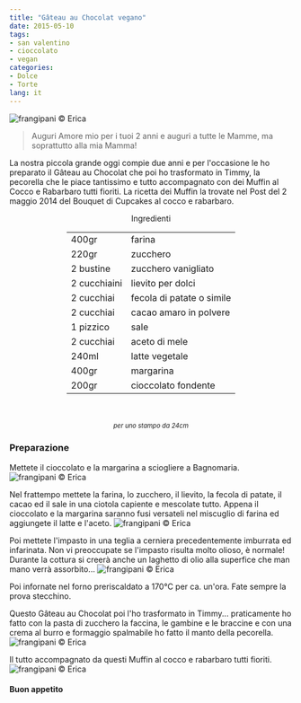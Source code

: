 ```yaml
---
title: "Gâteau au Chocolat vegano"
date: 2015-05-10
tags:
- san valentino
- cioccolato
- vegan
categories:
- Dolce
- Torte
lang: it
---
```

![](header.jpg "frangipani © Erica")

> Auguri Amore mio per i tuoi 2 anni e auguri a tutte le Mamme, ma soprattutto alla mia Mamma!

La nostra piccola grande oggi compie due anni e per l'occasione le ho preparato il Gâteau au Chocolat che poi ho trasformato in Timmy, la pecorella che le piace tantissimo e tutto accompagnato con dei Muffin al Cocco e Rabarbaro tutti fioriti. La ricetta dei Muffin la trovate nel Post del 2 maggio 2014 del Bouquet di Cupcakes al cocco e rabarbaro.


<div id="wrapper" style="text-align: center">
  <div id="yourdiv" style="display: inline-block;">
    <div class="ingredients">
      <div class="ingredients-title">Ingredienti</div>
      <table>
        <tbody>
          <tr>
            <td>400gr</td>
            <td>farina</td>
          </tr>
          <tr>
            <td>220gr</td>
            <td>zucchero</td>
          </tr>
          <tr>
            <td>2 bustine</td>
            <td>zucchero vanigliato</td>
          </tr>
          <tr>
            <td>2 cucchiaini</td>
            <td>lievito per dolci</td>
          </tr>
          <tr>
            <td>2 cucchiai</td>
            <td>fecola di patate o simile</td>
          </tr>
          <tr>
            <td>2 cucchiai</td>
            <td>cacao amaro in polvere</td>
          </tr>
          <tr>
            <td>1 pizzico</td>
            <td>sale</td>
          </tr>
          <tr>
            <td>2 cucchiai</td>
            <td>aceto di mele</td>
          </tr>
          <tr>
            <td>240ml</td>
            <td>latte vegetale</td>
          </tr>
          <tr>
            <td>400gr</td>
            <td>margarina</td>
          </tr>
          <tr>
            <td>200gr</td>
            <td>cioccolato fondente</td>
          </tr>
        </tbody>
      </table>
      <br></br>
      <i class="pull-right" style="font-size: 80%;">per uno stampo da 24cm</i>
    </div>
  </div>
</div>


<h3>
  <font color="grey">
    <i class="fa-solid fa-gears"></i>
  </font> Preparazione
</h3>

Mettete il cioccolato e la margarina a sciogliere a Bagnomaria.
![](cioccolato.jpg "frangipani © Erica")

Nel frattempo mettete la farina, lo zucchero, il lievito, la fecola di patate, il cacao ed il sale in una ciotola capiente e mescolate tutto. Appena il cioccolato e la margarina saranno fusi versateli nel miscuglio di farina ed aggiungete il latte e l'aceto.
![](impasto.jpg "frangipani © Erica")

Poi mettete l'impasto in una teglia a cerniera precedentemente imburrata ed infarinata. Non vi preoccupate se l'impasto risulta molto olioso, è normale! Durante la cottura si creerà anche un laghetto di olio alla superfice che man mano verrà assorbito...
![](teglia.jpg "frangipani © Erica")

Poi infornate nel forno preriscaldato a 170°C per ca. un'ora. Fate sempre la prova stecchino.


Questo Gâteau au Chocolat poi l'ho trasformato in Timmy... praticamente ho fatto con la pasta di zucchero la faccina, le gambine e le braccine e con una crema al burro e formaggio spalmabile ho fatto il manto della pecorella.
![](timmy.jpg "frangipani © Erica")

Il tutto accompagnato da questi Muffin al cocco e rabarbaro tutti fioriti.
![](muffinfiori.jpg "frangipani © Erica")

<h4>Buon appetito
  <font color="red">
    <i class="fa-regular fa-face-smile"></i>
  </font>
</h4>
